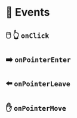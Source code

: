 # 🎉 Events

## 🖱️ 👆 `onClick`

## ➡️ `onPointerEnter`

## ⬅️ `onPointerLeave`

## ✋ `onPointerMove`
